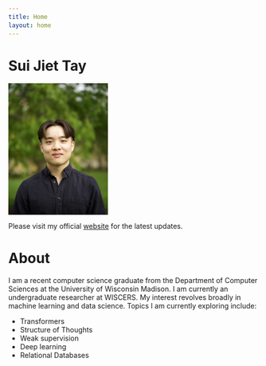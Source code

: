 ```yaml
---
title: Home
layout: home
---
```


# Sui Jiet Tay
<img src = "images/Me2.png" width = 200 align = "center">

Please visit my official [website](https://jiet.tech/) for the latest updates.

# About
I am a recent computer science graduate from the Department of Computer Sciences at the University of Wisconsin Madison. I am currently an undergraduate researcher at WISCERS. My interest revolves broadly in machine learning and data science. Topics I am currently exploring include:

- Transformers 
- Structure of Thoughts
- Weak supervision
- Deep learning
- Relational Databases

